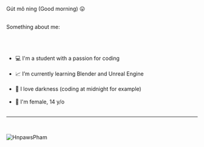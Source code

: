 Gút mô ning (Good morning) 😛 <br/><br/>

Something about me:<br/><br/><br/><br/>

- 💻 I'm a student with a passion for coding<br/><br/>
- 📈 I’m currently learning Blender and Unreal Engine<br/><br/>
- 🌇 I love darkness (coding at midnight for example)<br/><br/>
- 👩 I'm female, 14 y/o<br/><br/>
---------------------------------------------------------------------------------------------------------------------------
<br/>

![HnpawsPham](https://github-readme-stats.vercel.app/api/top-langs/?username=HnpawsPham&theme=dark&hide_border=false&include_all_commits=true&count_private=true&layout=compact)
<!--

Something about me:

- 💻 I'm a student with a passion for coding
- 📈 I’m currently learning Blender and Unreal Engine
- 🌇 I love darkness (coding at midnight for example)
- 👩 I'm female, 14 y/o
-->
